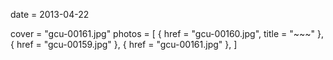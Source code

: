 
date = 2013-04-22


cover = "gcu-00161.jpg"
photos = [
{ href = "gcu-00160.jpg", title = "~~~" },
{ href = "gcu-00159.jpg" },
{ href = "gcu-00161.jpg" },
]
